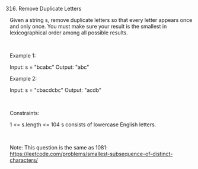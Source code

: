 316. Remove Duplicate Letters

Given a string s, remove duplicate letters so that every letter appears once and only once. You must make sure your result is 
the smallest in lexicographical order
 among all possible results.

 

Example 1:

Input: s = "bcabc"
Output: "abc"


Example 2:

Input: s = "cbacdcbc"
Output: "acdb"


 

Constraints:

1 <= s.length <= 104
s consists of lowercase English letters.

 

Note: This question is the same as 1081: https://leetcode.com/problems/smallest-subsequence-of-distinct-characters/